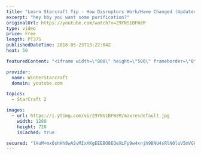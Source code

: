 ```yaml
---
title: "Learn Starcraft Tip - How Disruptors Work/Have Changed (Updated Patch 4.0 2018)"
excerpt: "hey bby you want some purification?"
originalUrl: https://youtube.com/watch?v=29YNS1BFWzM
type: video
price: Free
length: PT37S
publishedDateTime: 2018-05-23T13:22:04Z
heat: 50

featuredContent: "<iframe width=\"800\" height=\"500\" frameborder=\"0\" src=\"https://www.youtube.com/embed/29YNS1BFWzM\" allow=\"accelerometer; autoplay; encrypted-media; gyroscope; picture-in-picture\" allowfullscreen></iframe>"

provider:
  name: WinterStarcraft
  domain: youtube.com

topics:
  - StarCraft 2

images:
  - url: https://i.ytimg.com/vi/29YNS1BFWzM/maxresdefault.jpg
    width: 1280
    height: 720
    isCached: true

secured: "lHuM+mx6shHh8wASvMIxXKgEEEBO8EQeXLFp9w4xnjh9BNU4sRlN0luV5mVGHgf2Z+orqNO85gCaSKuyuZBPbzFGU020JTNrCqQkdCJmNlhQOfc2LhQFxSL5+BKubSNEr64i459dtZrnqBLm8WY9U/mdzwYcRfirEkZkHbQYzQpNmOsNwGlC4I0VXbAY/lbclDvBU7YyaDP5Bvqf91YumGAXKVE8KcxUw4rlkgLYWD3wgQxK6LjgY2mrIrdWF6NPfRfpV2zzE89ZY2WviehwO6WKDSYc2K8PSb7v/x1UpUV6UgYbGKB6EpZVk7iwbQP/mLKQTbgbfAcJlDnGBVNZymcShHtcxrvfyDyAxuP+Z5f8+CptZncb0QjopjR69rzeLGKy3yavRdbFRkVDspj0VQ7T6/leibDFIet5r7xtiAA=;XMrnINH+4pdZhE/NO35xRQ=="
---
```


